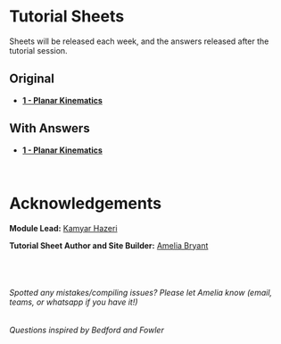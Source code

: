 # Tutorial Sheets

Sheets will be released each week, and the answers released after the tutorial session.

## Original
* __[1 - Planar Kinematics](tutorial_sheets\01_planar_kinematics)__

<!-- * __[2 - Planar Kinematics with Acceleration](tutorial_sheets\02_planar_kinematics_accel)__
* __[3 - Moving Systems](tutorial_sheets\03_moving_systems)__
* __[4 - Planar Dynamics](tutorial_sheets\04_planar_dynamics)__
* __[5 - 3D Kinematics](tutorial_sheets\05_3D_kinematics)__
* __[6 - 3D Dynamics](tutorial_sheets\06_3D_dynamics)__
* __[7 - Vibrations](tutorial_sheets\07_vibrations)__
* __[8 - Vibrations, Damped and Forced](tutorial_sheets\08_vibrations_dampedforced)__ -->

## With Answers
* __[1 - Planar Kinematics](tutorial_sheets\01_planar_kinematics_ans)__
<!-- * __[2 - Planar Kinematics with Acceleration](tutorial_sheets\02_planar_kinematics_accel_ans)__
* __[3 - Moving Systems](tutorial_sheets\03_moving_systems_ans)__
* __[4 - Planar Dynamics](tutorial_sheets\04_planar_dynamics_ans)__
* __[5 - 3D Kinematics](tutorial_sheets\05_3D_kinematics_ans)__
* __[6 - 3D Dynamics](tutorial_sheets\06_3D_dynamics_ans)__
* __[7 - Vibrations](tutorial_sheets\07_vibrations_ans)__
* __[8 - Vibrations, Damped and Forced](tutorial_sheets\08_vibrations_dampedforced_ans)__ -->


<br>



# Acknowledgements

**Module Lead:** [Kamyar Hazeri](https://profiles.imperial.ac.uk/k.hazeri13)

**Tutorial Sheet Author and Site Builder:** [Amelia Bryant](https://www.linkedin.com/in/ameliabry/ 'hello there :))')

<br><br>

###### Spotted any mistakes/compiling issues? Please let Amelia know (email, teams, or whatsapp if you have it!)
###### *Questions inspired by Bedford and Fowler*